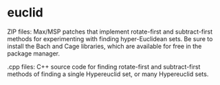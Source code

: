 # euclid
ZIP files: Max/MSP patches that implement rotate-first and subtract-first methods for experimenting with finding hyper-Euclidean sets. Be sure to install the Bach and Cage libraries, which are available for free in the package manager.

.cpp files: C++ source code for finding rotate-first and subtract-first methods of finding a single Hypereuclid set, or many Hypereuclid sets.
